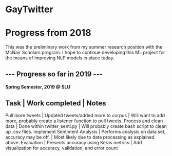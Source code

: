 # GayTwitter
# Progress from 2018
This was the preliminary work from my summer research position with the McNair Scholars program. I hope to continue developing this ML project for the means of improving NLP models in place today.


## --- Progress so far in 2019 ---
#### Spring Semester, 2019 @ SLU

Task | Work completed | Notes
------------------------------
Pull more tweets | Updated tweets/added more to corpus | Will want to add more, probably create a listener function to pull tweets.
Process and clean data | Done within twitter_senti.py | Will probably create bash script to clean up .csv files.
Implement Sentiment Analysis | Performs analysis on data set, accuracy may be off. | Most likely due to data processing as explained above.
Evaluation | Presents accuracy using Keras metrics | Add visualization for accuracy, validation, and error count

